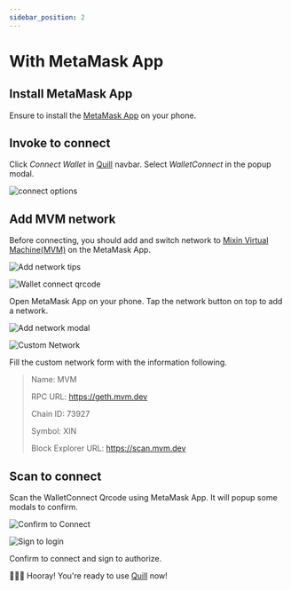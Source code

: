 ```yaml
---
sidebar_position: 2
---
```


# With MetaMask App

## Install MetaMask App

Ensure to install the [MetaMask App](https://metamask.io/download/) on your phone.

## Invoke to connect

Click _Connect Wallet_ in [Quill](https://quill.im) navbar. Select _WalletConnect_ in the popup modal.

<div class="max-w-lg mx-auto">

![connect options](images/wc_connect_options.png)

</div>

## Add MVM network

Before connecting, you should add and switch network to [Mixin Virtual Machine(MVM)](https://scan.mvm.dev) on the MetaMask App.

<div className="grid gap-4 sm:grid-cols-2">

![Add network tips](images/wc_switch_to_mvm.png)

![Wallet connect qrcode](images/wc_qrcode.png)

</div>

Open MetaMask App on your phone. Tap the network button on top to add a network.

<div className="grid gap-4 sm:grid-cols-2">

![Add network modal](images/metamask_app_add_network.jpg)

![Custom Network](images/metamask_app_custom_network.jpg)

</div>

Fill the custom network form with the information following.

> Name: MVM
>
> RPC URL: https://geth.mvm.dev
>
> Chain ID: 73927
>
> Symbol: XIN
>
> Block Explorer URL: https://scan.mvm.dev

## Scan to connect

Scan the WalletConnect Qrcode using MetaMask App. It will popup some modals to confirm.

<div className="grid gap-4 sm:grid-cols-2">

![Confirm to Connect](images/metamask_app_confirm_to_connect.jpg)

![Sign to login](images/metamask_app_sign_to_login.jpg)

</div>

Confirm to connect and sign to authorize.

🥳🥳🥳 Hooray! You're ready to use [Quill](https://quill.im) now!
